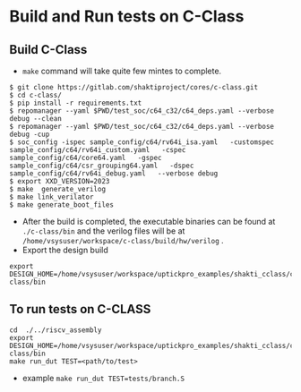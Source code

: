 

# Build and Run tests on C-Class

## Build C-Class

- `make` command will take quite few mintes to complete.

```
$ git clone https://gitlab.com/shaktiproject/cores/c-class.git
$ cd c-class/
$ pip install -r requirements.txt
$ repomanager --yaml $PWD/test_soc/c64_c32/c64_deps.yaml --verbose debug --clean
$ repomanager --yaml $PWD/test_soc/c64_c32/c64_deps.yaml --verbose debug -cup
$ soc_config -ispec sample_config/c64/rv64i_isa.yaml   -customspec sample_config/c64/rv64i_custom.yaml   -cspec sample_config/c64/core64.yaml   -gspec sample_config/c64/csr_grouping64.yaml   -dspec sample_config/c64/rv64i_debug.yaml   --verbose debug
$ export XXD_VERSION=2023
$ make  generate_verilog
$ make link_verilator
$ make generate_boot_files
```

- After the build is completed, the executable binaries can be found at `./c-class/bin` and the verilog files will be at `/home/vsysuser/workspace/c-class/build/hw/verilog` .
- Export the design build
```
export DESIGN_HOME=/home/vsysuser/workspace/uptickpro_examples/shakti_cclass/c-class/bin
```

## To run tests on C-CLASS

```
cd  ./../riscv_assembly
export DESIGN_HOME=/home/vsysuser/workspace/uptickpro_examples/shakti_cclass/c-class/bin
make run_dut TEST=<path/to/test>
```

- example `make run_dut TEST=tests/branch.S`

